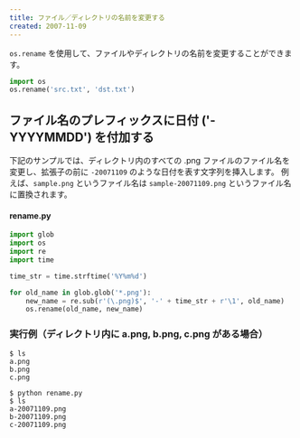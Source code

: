 ```yaml
---
title: ファイル／ディレクトリの名前を変更する
created: 2007-11-09
---
```


`os.rename` を使用して、ファイルやディレクトリの名前を変更することができます。

```python
import os
os.rename('src.txt', 'dst.txt')
```

ファイル名のプレフィックスに日付 ('-YYYYMMDD') を付加する
----
下記のサンプルでは、ディレクトリ内のすべての .png ファイルのファイル名を変更し、拡張子の前に `-20071109` のような日付を表す文字列を挿入します。
例えば、`sample.png` というファイル名は `sample-20071109.png` というファイル名に置換されます。

#### rename.py
```python
import glob
import os
import re
import time

time_str = time.strftime('%Y%m%d')

for old_name in glob.glob('*.png'):
    new_name = re.sub(r'(\.png)$', '-' + time_str + r'\1', old_name)
    os.rename(old_name, new_name)
```

### 実行例（ディレクトリ内に a.png, b.png, c.png がある場合）
```
$ ls
a.png
b.png
c.png

$ python rename.py
$ ls
a-20071109.png
b-20071109.png
c-20071109.png
```

